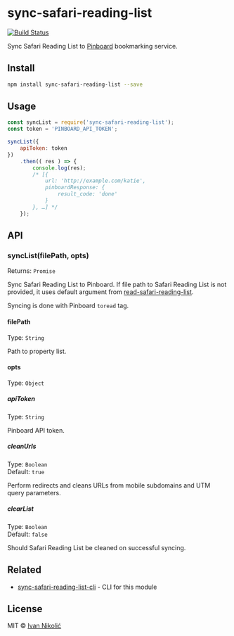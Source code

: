 # sync-safari-reading-list

[![Build Status][ci-img]][ci]

Sync Safari Reading List to [Pinboard][pinboard] bookmarking service.

## Install

```sh
npm install sync-safari-reading-list --save
```

## Usage

```js
const syncList = require('sync-safari-reading-list');
const token = 'PINBOARD_API_TOKEN';

syncList({
	apiToken: token
})
	.then(( res ) => {
		console.log(res);
		/* [{
			url: 'http://example.com/katie',
			pinboardResponse: {
				result_code: 'done'
			}
		}, …] */
	});
```

## API

### syncList(filePath, opts)

Returns: `Promise`

Sync Safari Reading List to Pinboard. If file path to Safari Reading List is not provided, it uses default argument from [read-safari-reading-list](https://github.com/niksy/read-safari-reading-list#readlistfilepath).

Syncing is done with Pinboard `toread` tag.

#### filePath

Type: `String`

Path to property list.

#### opts

Type: `Object`

##### apiToken

Type: `String`

Pinboard API token.

##### cleanUrls

Type: `Boolean`  
Default: `true`

Perform redirects and cleans URLs from mobile subdomains and UTM query parameters.

##### clearList

Type: `Boolean`  
Default: `false`

Should Safari Reading List be cleaned on successful syncing.

## Related

* [sync-safari-reading-list-cli][sync-safari-reading-list-cli] - CLI for this module

## License

MIT © [Ivan Nikolić](http://ivannikolic.com)

[ci]: https://travis-ci.org/niksy/sync-safari-reading-list
[ci-img]: https://img.shields.io/travis/niksy/sync-safari-reading-list.svg
[pinboard]: https://pinboard.in/
[sync-safari-reading-list-cli]: https://github.com/niksy/sync-safari-reading-list-cli

